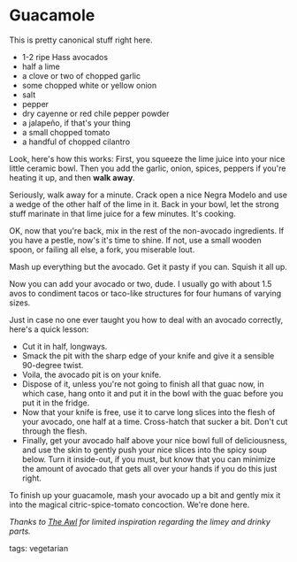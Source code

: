Guacamole
=========

This is pretty canonical stuff right here.

* 1-2 ripe Hass avocados
* half a lime
* a clove or two of chopped garlic
* some chopped white or yellow onion
* salt
* pepper
* dry cayenne or red chile pepper powder
* a jalapeño, if that's your thing
* a small chopped tomato
* a handful of chopped cilantro

Look, here's how this works: First, you squeeze the lime juice into your nice little ceramic bowl. Then you add the garlic, onion, spices, peppers if you're heating it up, and then **walk away**.

Seriously, walk away for a minute. Crack open a nice Negra Modelo and use a wedge of the other half of the lime in it. Back in your bowl, let the strong stuff marinate in that lime juice for a few minutes. It's cooking.

OK, now that you're back, mix in the rest of the non-avocado ingredients. If you have a pestle, now's it's time to shine. If not, use a small wooden spoon, or failing all else, a fork, you miserable lout. 

Mash up everything but the avocado. Get it pasty if you can. Squish it all up.

Now you can add your avocado or two, dude. I usually go with about 1.5 avos to condiment tacos or taco-like structures for four humans of varying sizes.

Just in case no one ever taught you how to deal with an avocado correctly, here's a quick lesson:
* Cut it in half, longways.
* Smack the pit with the sharp edge of your knife and give it a sensible 90-degree twist.
* Voila, the avocado pit is on your knife.
* Dispose of it, unless you're not going to finish all that guac now, in which case, hang onto it and put it in the bowl with the guac before you put it in the fridge.
* Now that your knife is free, use it to carve long slices into the flesh of your avocado, one half at a time. Cross-hatch that sucker a bit. Don't cut through the flesh.
* Finally, get your avocado half above your nice bowl full of deliciousness, and use the skin to gently push your nice slices into the spicy soup below. Turn it inside-out, if you must, but know that you can minimize the amount of avocado that gets all over your hands if you do this just right.

To finish up your guacamole, mash your avocado up a bit and gently mix it into the magical citric-spice-tomato concoction. We're done here.

_Thanks to [The Awl](http://www.theawl.com/2010/02/half-baked-guacamole-by-the-ceviche-method) for limited inspiration regarding the limey and drinky parts._

tags: vegetarian
